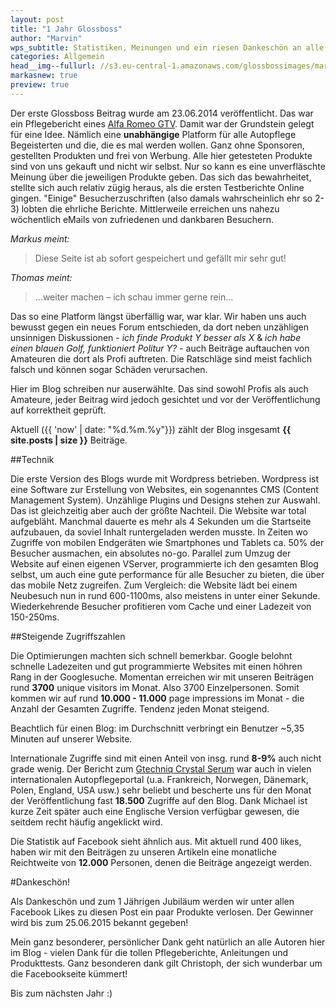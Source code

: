 ```yaml
---
layout: post
title: "1 Jahr Glossboss"
author: "Marvin"
wps_subtitle: Statistiken, Meinungen und ein riesen Dankeschön an alle Besucher
categories: Allgemein
head__img--fullurl: //s3.eu-central-1.amazonaws.com/glossbossimages/marvin/sonstige/glossboss1jahrxcjzz.jpg
markasnew: true
preview: true
---
```


Der erste Glossboss Beitrag wurde am 23.06.2014 veröffentlicht. Das war ein Pflegebericht eines [Alfa Romeo GTV](//glossboss.de/pflegeberichte/alfa-romeo-gtv). Damit war der Grundstein gelegt für eine Idee. Nämlich eine **unabhängige** Platform für alle Autopflege Begeisterten und die, die es mal werden wollen. Ganz ohne Sponsoren, gestellten Produkten und frei von Werbung. Alle hier getesteten Produkte sind von uns gekauft und nicht wir selbst. Nur so kann es eine unverfläschte Meinung über die jeweiligen Produkte geben. Das sich das bewahrheitet, stellte sich auch relativ zügig heraus, als die ersten Testberichte Online gingen. "Einige" Besucherzuschriften (also damals wahrscheinlich ehr so 2-3) lobten die ehrliche Berichte. Mittlerweile erreichen uns nahezu wöchentlich eMails von zufriedenen und dankbaren Besuchern.

*Markus meint:*

>Diese Seite ist ab sofort gespeichert und gefällt mir sehr gut!

*Thomas meint:*

>...weiter machen – ich schau immer gerne rein...

Das so eine Platform längst überfällig war, war klar. Wir haben uns auch bewusst gegen ein neues Forum entschieden, da dort neben unzähligen unsinnigen Diskussionen - *ich finde Produkt Y besser als X* & *ich habe einen blauen Golf, funktioniert Politur Y?* - auch Beiträge auftauchen von Amateuren die dort als Profi auftreten. Die Ratschläge sind meist fachlich falsch und können sogar Schäden verursachen.  

Hier im Blog schreiben nur auserwählte. Das sind sowohl Profis als auch Amateure, jeder Beitrag wird jedoch gesichtet und vor der Veröffentlichung auf korrektheit geprüft.

Aktuell ({{ 'now' | date: "%d.%m.%y"}}) zählt der Blog insgesamt **{{ site.posts | size }}** Beiträge.

##Technik 

Die erste Version des Blogs wurde mit Wordpress betrieben. Wordpress ist eine Software zur Erstellung von Websites, ein sogenanntes CMS (Content Management System). Unzählige Plugins und Designs stehen zur Auswahl. Das ist gleichzeitig aber auch der größte Nachteil. Die Website war total aufgebläht. Manchmal dauerte es mehr als 4 Sekunden um die Startseite aufzubauen, da soviel Inhalt runtergeladen werden musste. In Zeiten wo Zugriffe von mobilen Endgeräten wie Smartphones und Tablets ca. 50% der Besucher ausmachen, ein absolutes no-go.
Parallel zum Umzug der Website auf einen eigenen VServer, programmierte ich den gesamten Blog selbst, um auch eine gute performance für alle Besucher zu bieten, die über das mobile Netz zugreifen. Zum Vergleich: die Website lädt bei einem Neubesuch nun in rund 600-1100ms, also meistens in unter einer Sekunde. Wiederkehrende Besucher profitieren vom Cache und einer Ladezeit von 150-250ms.

##Steigende Zugriffszahlen

Die Optimierungen machten sich schnell bemerkbar. Google belohnt schnelle Ladezeiten und gut programmierte Websites mit einen höhren Rang in der Googlesuche. Momentan erreichen wir mit unseren Beiträgen rund **3700** unique visitors im Monat. Also 3700 Einzelpersonen. Somit kommen wir auf rund **10.000 - 11.000** page impressions im Monat - die Anzahl der Gesamten Zugriffe. Tendenz jeden Monat steigend. 

Beachtlich für einen Blog: im Durchschnitt verbringt ein Benutzer ~5,35 Minuten auf unserer Website.  

Internationale Zugriffe sind mit einen Anteil von insg. rund **8-9%** auch nicht grade wenig. Der Bericht zum [Gtechniq Crystal Serum](//glossboss.de/produkttest/gtechniq-crystal-serum-test-anwendung-auftrag/) war auch in vielen internationalen Autopflegeportal (u.a. Frankreich, Norwegen, Dänemark, Polen, England, USA usw.) sehr beliebt und bescherte uns für den Monat der Veröffentlichung fast **18.500** Zugriffe auf den Blog. Dank Michael ist kurze Zeit später auch eine Englische Version verfügbar gewesen, die seitdem recht häufig angeklickt wird.

Die Statistik auf Facebook sieht ähnlich aus. Mit aktuell rund 400 likes, haben wir mit den Beiträgen zu unseren Artikeln eine monatliche Reichtweite von **12.000** Personen, denen die Beiträge angezeigt werden. 

#Dankeschön!

Als Dankeschön und zum 1 Jährigen Jubiläum werden wir unter allen Facebook Likes zu diesen Post ein paar Produkte verlosen. Der Gewinner wird bis zum 25.06.2015 bekannt gegeben!

Mein ganz besonderer, persönlicher Dank geht natürlich an alle Autoren hier im Blog - vielen Dank für die tollen Pflegeberichte, Anleitungen und Produkttests. Ganz besonderen dank gilt Christoph, der sich wunderbar um die Facebookseite kümmert!

Bis zum nächsten Jahr :)
